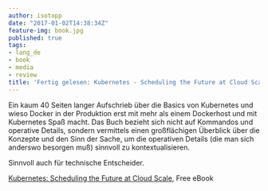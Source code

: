 ```yaml
---
author: isotopp
date: "2017-01-02T14:38:34Z"
feature-img: book.jpg
published: true
tags:
- lang_de
- book
- media
- review
title: 'Fertig gelesen: Kubernetes - Scheduling the Future at Cloud Scale'
---
```

Ein kaum 40 Seiten langer Aufschrieb über die Basics von Kubernetes und wieso Docker in der Produktion erst mit mehr als einem Dockerhost und mit Kubernetes Spaß macht. Das Buch bezieht sich nicht auf Kommandos und operative Details, sondern vermittels einen großflächigen Überblick über die Konzepte und den Sinn der Sache, um die operativen Details (die man sich anderswo besorgen muß) sinnvoll zu kontextualisieren.

Sinnvoll auch für technische Entscheider.

[Kubernetes: Scheduling the Future at Cloud Scale](https://www.openshift.com/promotions/kubernetes.html), Free eBook
